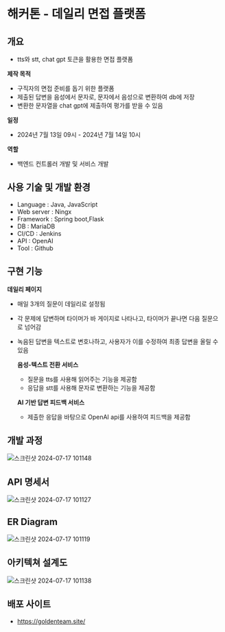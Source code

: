 # 해커톤 - 데일리 면접 플랫폼
## 개요
- tts와 stt, chat gpt 토큰을 활용한 면접 플랫폼

**제작 목적**
- 구직자의 면접 준비를 돕기 위한 플랫폼
- 제출된 답변을 음성에서 문자로, 문자에서 음성으로 변환하여 db에 저장
- 변환한 문자열을 chat gpt에 제출하여 평가를 받을 수 있음
  
**일정**
- 2024년 7월 13일 09시 - 2024년 7월 14일 10시
  
**역할**
- 백엔드 컨트롤러 개발 및 서비스 개발

## 사용 기술 및 개발 환경
- Language : Java, JavaScript
- Web server : Ningx
- Framework : Spring boot,Flask
- DB : MariaDB
- CI/CD : Jenkins
- API : OpenAI
- Tool : Github

## 구현 기능
**데일리 페이지**
- 매일 3개의 질문이 데일리로 설정됨
- 각 문제에 답변하며 타이머가 바 게이지로 나타나고, 타이머가 끝나면 다음 질문으로 넘어감
- 녹음된 답변을 텍스트로 변호나하고, 사용자가 이를 수정하여 최종 답변을 올릴 수 있음

  **음성-텍스트 전환 서비스**
  - 질문을 tts를 사용해 읽어주는 기능을 제공함
  - 응답을 stt를 사용해 문자로 변환하는 기능을 제공함
 
  **AI 기반 답변 피드백 서비스**
  - 제출한 응답을 바탕으로 OpenAI api를 사용하여 피드백을 제공함

## 개발 과정
![스크린샷 2024-07-17 101148](https://github.com/user-attachments/assets/2b824394-f63b-4e45-8e63-498ac4b32cc3)

## API 명세서
![스크린샷 2024-07-17 101127](https://github.com/user-attachments/assets/3213b85f-1dbb-4f07-847e-ac5d2ffe5751)

 ## ER Diagram
![스크린샷 2024-07-17 101119](https://github.com/user-attachments/assets/98f054aa-ff35-4129-a0f4-5996ec95f249)

## 아키텍쳐 설계도
![스크린샷 2024-07-17 101138](https://github.com/user-attachments/assets/e6b36d63-8289-4635-8ed2-db5799cad85e)

## 배포 사이트
- https://goldenteam.site/


